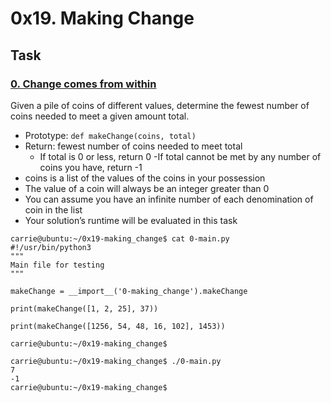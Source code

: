 # 0x19. Making Change

## Task
### [0. Change comes from within](./0-making_change.py)

Given a pile of coins of different values, determine the fewest number of coins needed to meet a given amount total.

   - Prototype: `def makeChange(coins, total)`
   - Return: fewest number of coins needed to meet total
       - If total is 0 or less, return 0
        -If total cannot be met by any number of coins you have, return -1
   - coins is a list of the values of the coins in your possession
   - The value of a coin will always be an integer greater than 0
   - You can assume you have an infinite number of each denomination of coin in the list
   - Your solution’s runtime will be evaluated in this task

```
carrie@ubuntu:~/0x19-making_change$ cat 0-main.py
#!/usr/bin/python3
"""
Main file for testing
"""

makeChange = __import__('0-making_change').makeChange

print(makeChange([1, 2, 25], 37))

print(makeChange([1256, 54, 48, 16, 102], 1453))

carrie@ubuntu:~/0x19-making_change$

carrie@ubuntu:~/0x19-making_change$ ./0-main.py
7
-1
carrie@ubuntu:~/0x19-making_change$
```
